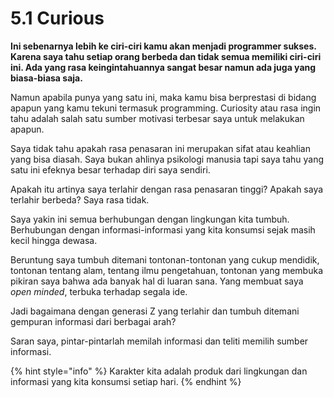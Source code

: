 # 5.1 Curious

**Ini sebenarnya lebih ke ciri-ciri kamu akan menjadi programmer sukses. Karena saya tahu setiap orang berbeda dan tidak semua memiliki ciri-ciri ini. Ada yang rasa keingintahuannya sangat besar namun ada juga yang biasa-biasa saja.**

Namun apabila punya yang satu ini, maka kamu bisa berprestasi di bidang apapun yang kamu tekuni termasuk programming. Curiosity atau rasa ingin tahu adalah salah satu sumber motivasi terbesar saya untuk melakukan apapun.

Saya tidak tahu apakah rasa penasaran ini merupakan sifat atau keahlian yang bisa diasah. Saya bukan ahlinya psikologi manusia tapi saya tahu yang satu ini efeknya besar terhadap diri saya sendiri.

Apakah itu artinya saya terlahir dengan rasa penasaran tinggi? Apakah saya terlahir berbeda? Saya rasa tidak.

Saya yakin ini semua berhubungan dengan lingkungan kita tumbuh. Berhubungan dengan informasi-informasi yang kita konsumsi sejak masih kecil hingga dewasa.

Beruntung saya tumbuh ditemani tontonan-tontonan yang cukup mendidik, tontonan tentang alam, tentang ilmu pengetahuan, tontonan yang membuka pikiran saya bahwa ada banyak hal di luaran sana. Yang membuat saya _open minded_, terbuka terhadap segala ide.

Jadi bagaimana dengan generasi Z yang terlahir dan tumbuh ditemani gempuran informasi dari berbagai arah?

Saran saya, pintar-pintarlah memilah informasi dan teliti memilih sumber informasi.

{% hint style="info" %}
Karakter kita adalah produk dari lingkungan dan informasi yang kita konsumsi setiap hari.
{% endhint %}
